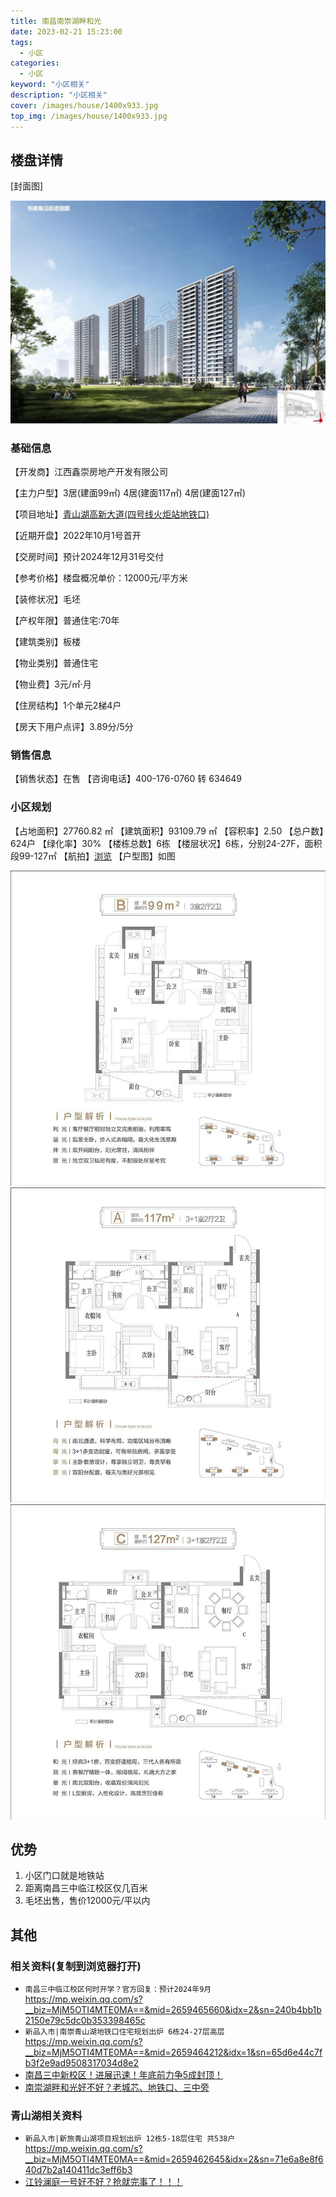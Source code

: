 ```yaml
---
title: 南昌南崇湖畔和光
date: 2023-02-21 15:23:00
tags: 
  - 小区
categories: 
  - 小区
keyword: "小区相关"
description: "小区相关"
cover: /images/house/1400x933.jpg
top_img: /images/house/1400x933.jpg
---
```


## 楼盘详情

[封面图]

![封面图](../images/house/1400x933.jpg)

### 基础信息

【开发商】江西鑫崇房地产开发有限公司

【主力户型】3居(建面99㎡) 4居(建面117㎡) 4居(建面127㎡)

【项目地址】[青山湖高新大道(四号线火炬站地铁口)](https://www.amap.com/search?query=%E5%8D%97%E6%98%8C%E5%8D%97%E5%B4%87%E6%B9%96%E7%95%94%E5%92%8C%E5%85%89&city=360100&geoobj=115.201398%7C28.514038%7C116.97762%7C28.871106&zoom=10.15)

【近期开盘】2022年10月1号首开

【交房时间】预计2024年12月31号交付

【参考价格】楼盘概况单价：12000元/平方米

【装修状况】毛坯

【产权年限】普通住宅:70年

【建筑类别】板楼

【物业类别】普通住宅

【物业费】3元/㎡·月

【住房结构】1个单元2梯4户

【房天下用户点评】3.89分/5分

### 销售信息

【销售状态】在售
【咨询电话】400-176-0760 转 634649

### 小区规划

【占地面积】27760.82 ㎡
【建筑面积】93109.79 ㎡
【容积率】2.50
【总户数】624户
【绿化率】30%
【楼栋总数】6栋
【楼层状况】6栋，分别24-27F，面积段99-127㎡
【航拍】[浏览](https://nc.newhouse.fang.com/loupan/2310202758/photo/)
【户型图】如图

![99平](../images/house/house-99.jpg)
![117平](../images/house/house-117.jpg)
![127平](../images/house/house-127.jpg)
<!-- <div id='layout' style='text-align: center'>
    <div style='display: inline-block;'>
        <img src ='../images/house/house-99.jpg'>
    </div>
    <div style='display: inline-block;'>
        <img src ='../images/house/house-117.jpg'>
    </div>
    <div style="display: inline-block;">
        <img src ='../images/house/house-127.jpg'>
    </div>
</div> -->

## 优势

1. 小区门口就是地铁站
2. 距离南昌三中临江校区仅几百米
3. 毛坯出售，售价12000元/平以内

## 其他

### 相关资料(复制到浏览器打开)

* `南昌三中临江校区何时开学？官方回复：预计2024年9月` https://mp.weixin.qq.com/s?__biz=MjM5OTI4MTE0MA==&mid=2659465660&idx=2&sn=240b4bb1b2150e79c5dc0b353398465c
* `新品入市|南崇青山湖地铁口住宅规划出炉 6栋24-27层高层` https://mp.weixin.qq.com/s?__biz=MjM5OTI4MTE0MA==&mid=2659464212&idx=1&sn=65d6e44c7fb3f2e9ad9508317034d8e2
* [南昌三中新校区！进展迅速！年底前力争5成封顶！](https://nc.loupan.com/html/news/202211/5002677.html)
* [南崇湖畔和光好不好？老城芯、地铁口、三中旁](https://nc.loupan.com/html/news/202302/5043631.html)


### 青山湖相关资料
* `新品入市|新旅青山湖项目规划出炉 12栋5-18层住宅 共538户` https://mp.weixin.qq.com/s?__biz=MjM5OTI4MTE0MA==&mid=2659462645&idx=2&sn=71e6a8e8f640d7b2a140411dc3eff6b3
* [江铃澜庭一号好不好？抢就完事了！！！](https://nc.loupan.com/html/news/202302/5044484.html)